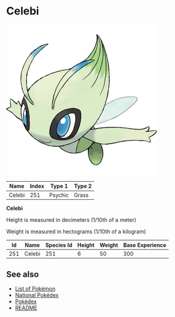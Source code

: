 # Celebi


![Celebi](images/251.png)

| **Name** | **Index** | **Type 1** | **Type 2** |
|----|----|----|----|
| Celebi | 251 | Psychic | Grass  |

**Celebi** 


Height is measured in decimeters (1/10th of a meter)

Weight is measured in hectograms (1/10th of a kilogram)

| **Id** | **Name** | **Species Id** | **Height** | **Weight** | **Base Experience** |
|--------|----------|----------------|------------|------------|---------------------|
| 251 | Celebi | 251 | 6 | 50 | 300 |


## See also

- [List of Pokémon](../pokemon.md)
- [National Pokédex](../national_pokedex.md)
- [Pokédex](../pokedex.md)
- [README](../README.md)
